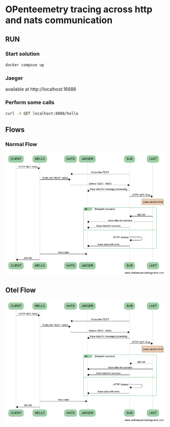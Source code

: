 # OPenteemetry tracing across http and nats communication

## RUN 
### Start solution
```bash
docker compose up 
```

### Jaeger
available at http://localhost:16686

### Perform some calls
```bash
curl -X GET localhost:8080/hello
```

## Flows
### Normal Flow
![Normal Flow](./diags/otelFlow.jpg)

## Otel Flow 
![Otel Flow](./diags/otelFlow.jpg)